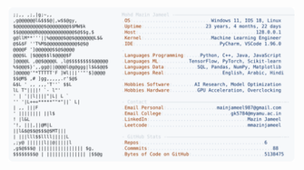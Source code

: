 <picture>
  <source srcset="https://raw.githubusercontent.com/mmazinjameel/mmazinjameel/main/dark_mode.svg?v=1743070231" media="(prefers-color-scheme: dark)">
  <img src="https://raw.githubusercontent.com/mmazinjameel/mmazinjameel/main/light_mode.svg?v=1743070231">
</picture>
